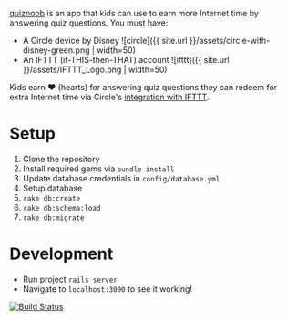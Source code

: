 [quiznoob](https://github.com/johncallahan/quiznoob-flutter) is an app that kids can use to earn more Internet time by answering quiz questions.  You must have:

* A Circle device by Disney ![circle]({{ site.url }}/assets/circle-with-disney-green.png | width=50)
* An IFTTT (if-THIS-then-THAT) account ![ifttt]({{ site.url }}/assets/IFTTT_Logo.png | width=50)

Kids earn :hearts: (hearts) for answering quiz questions they can redeem for extra Internet time via Circle's [integration with IFTTT](https://medium.com/building-circle/ask-alexa-about-your-circle-and-pause-ae3fdbba9a50).

# Setup

1. Clone the repository
2. Install required gems via `bundle install`
3. Update database credentials in `config/database.yml`
3. Setup database
  1. `rake db:create`
  2. `rake db:schema:load`
  3. `rake db:migrate`

# Development

* Run project `rails server`
* Navigate to `localhost:3000` to see it working!

[![Build Status](https://travis-ci.org/johncallahan/quiznoob.svg?branch=master)](https://travis-ci.org/johncallahan/quiznoob)
